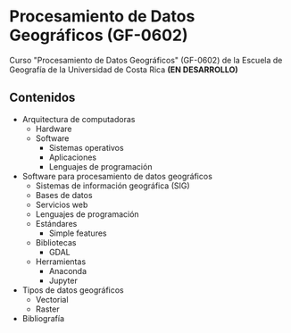 # Procesamiento de Datos Geográficos (GF-0602)
Curso "Procesamiento de Datos Geográficos" (GF-0602) de la Escuela de Geografía de la Universidad de Costa Rica **(EN DESARROLLO)**

## Contenidos
* Arquitectura de computadoras
  * Hardware
  * Software
    * Sistemas operativos
    * Aplicaciones
    * Lenguajes de programación
* Software para procesamiento de datos geográficos
  * Sistemas de información geográfica (SIG)
  * Bases de datos
  * Servicios web
  * Lenguajes de programación
  * Estándares
    * Simple features
  * Bibliotecas
    * GDAL
  * Herramientas
    * Anaconda
    * Jupyter
* Tipos de datos geográficos
  * Vectorial
  * Raster
* Bibliografía
